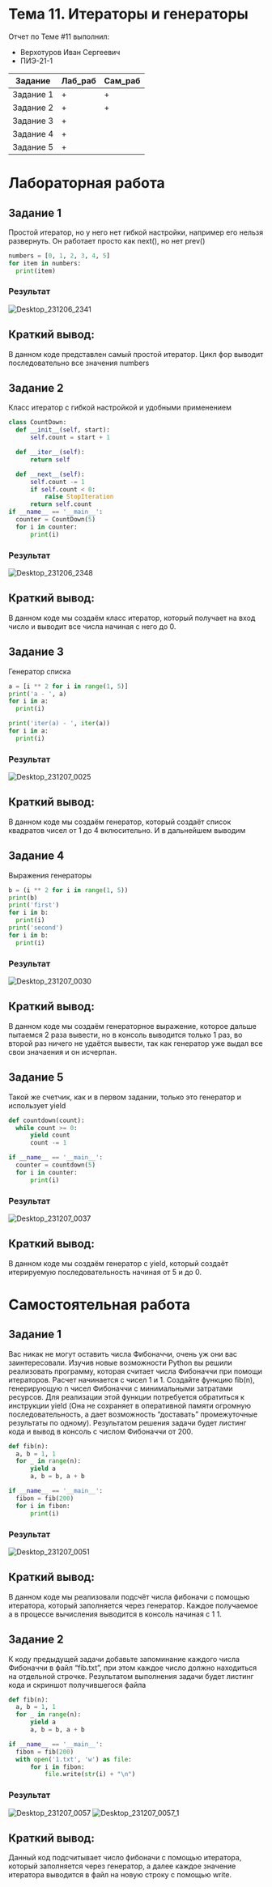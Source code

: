# Тема 11. Итераторы и генераторы
Отчет по Теме #11 выполнил:
- Верхотуров Иван Сергеевич
- ПИЭ-21-1

| Задание | Лаб_раб | Сам_раб |
| ------ | ------ | ------ |
| Задание 1 | + | + |
| Задание 2 | + | + |
| Задание 3 | + |  |
| Задание 4 | + |  |
| Задание 5 | + |  |

# Лабораторная работа

## Задание 1
Простой итератор, но у него нет гибкой настройки, например его  нельзя развернуть. Он работает просто как next(), но нет prev()

  ```python
numbers = [0, 1, 2, 3, 4, 5]
for item in numbers:
    print(item)
```
### Результат
![Desktop_231206_2341](https://github.com/d1VaN47/Software_Engineering/assets/145551753/528b7c7f-20f4-4aad-ac35-9e44869d2b2e)

## Краткий вывод:
В данном коде представлен самый простой итератор. Цикл фор выводит последовательно все значения numbers

## Задание 2
Класс итератор с гибкой настройкой и удобными применением

  ```python
class CountDown:
    def __init__(self, start):
        self.count = start + 1

    def __iter__(self):
        return self

    def __next__(self):
        self.count -= 1
        if self.count < 0:
            raise StopIteration
        return self.count
if __name__ == '__main__':
    counter = CountDown(5)
    for i in counter:
        print(i)
```
### Результат
![Desktop_231206_2348](https://github.com/d1VaN47/Software_Engineering/assets/145551753/8b443b49-5c14-4a7a-b44a-89cca543381f)

## Краткий вывод:
В данном коде мы создаём класс итератор, который получает на вход число и выводит все числа начиная с него до 0.

## Задание 3
Генератор списка

  ```python
a = [i ** 2 for i in range(1, 5)]
print('a - ', a)
for i in a:
    print(i)

print('iter(a) - ', iter(a))
for i in a:
    print(i)
```
### Результат
![Desktop_231207_0025](https://github.com/d1VaN47/Software_Engineering/assets/145551753/35e30baf-9e8f-4521-b1c6-4c49e9c9563d)

## Краткий вывод:
В данном коде мы создаём генератор, который создаёт список квадратов чисел от 1 до 4 вклюсительно. И в дальнейшем выводим

## Задание 4
Выражения генераторы

  ```python
b = (i ** 2 for i in range(1, 5))
print(b)
print('first')
for i in b:
    print(i)
print('second')
for i in b:
    print(i)
```
### Результат
![Desktop_231207_0030](https://github.com/d1VaN47/Software_Engineering/assets/145551753/82506dec-a1f7-4d7e-ad3a-25534b01da0f)

## Краткий вывод:
В данном коде мы создаём генераторное выражение, которое дальше пытаемся 2 раза вывести, но в консоль выводится только 1 раз, во второй раз ничего не удаётся вывести, так как генератор уже выдал все свои значаения и он исчерпан.

## Задание 5
Такой же счетчик, как и в первом задании, только это генератор и  использует yield

  ```python
def countdown(count):
    while count >= 0:
        yield count
        count -= 1

if __name__ == '__main__':
    counter = countdown(5)
    for i in counter:
        print(i)
```
### Результат
![Desktop_231207_0037](https://github.com/d1VaN47/Software_Engineering/assets/145551753/ba254bc9-7de8-4a36-9438-e09d2f5e9fd1)

## Краткий вывод:
В данном коде мы создаём генератор с  yield, который создаёт итерируемую последовательность начиная от 5 и до 0.

# Самостоятельная работа
## Задание 1
Вас никак не могут оставить числа Фибоначчи, очень уж они вас  заинтересовали. Изучив новые возможности Python вы решили  реализовать программу, которая считает числа Фибоначчи при  помощи итераторов. Расчет начинается с чисел 1 и 1. Создайте  функцию fib(n), генерирующую n чисел Фибоначчи с  минимальными затратами ресурсов. Для реализации этой функции  потребуется обратиться к инструкции yield (Она не сохраняет в  оперативной памяти огромную последовательность, а дает  возможность “доставать” промежуточные результаты по одному).  Результатом решения задачи будет листинг кода и вывод в консоль с  числом Фибоначчи от 200.

  ```python
def fib(n):
    a, b = 1, 1
    for _ in range(n):
        yield a
        a, b = b, a + b

if __name__ == '__main__':
    fibon = fib(200)
    for i in fibon:
        print(i)
```
### Результат
![Desktop_231207_0051](https://github.com/d1VaN47/Software_Engineering/assets/145551753/820f577c-73ed-42e7-8c88-a82caeb9658f)

## Краткий вывод:
В данном коде мы реализовали подсчёт числа фибоначи с помощью итератора, который заполняется через генератор. Каждое получаемое а в процессе вычисления выводится в консоль начиная с 1 1.

## Задание 2
К коду предыдущей задачи добавьте запоминание каждого числа  Фибоначчи в файл “fib.txt”, при этом каждое число должно  находиться на отдельной строчке. Результатом выполнения задачи  будет листинг кода и скриншот получившегося файла

  ```python
def fib(n):
    a, b = 1, 1
    for _ in range(n):
        yield a
        a, b = b, a + b

if __name__ == '__main__':
    fibon = fib(200)
    with open('1.txt', 'w') as file:
        for i in fibon:
            file.write(str(i) + "\n")
```
### Результат
![Desktop_231207_0057](https://github.com/d1VaN47/Software_Engineering/assets/145551753/fc337b37-0d98-4d57-abfe-e825d35092fb)
![Desktop_231207_0057_1](https://github.com/d1VaN47/Software_Engineering/assets/145551753/eb05c243-e300-44dd-8367-a5f20c5bf194)

## Краткий вывод:
Данный код подсчитывает число фибоначи с помощью итератора, который заполняется через генератор, а далее каждое значение итератора выводится в файл на новую строку с помощью write.
